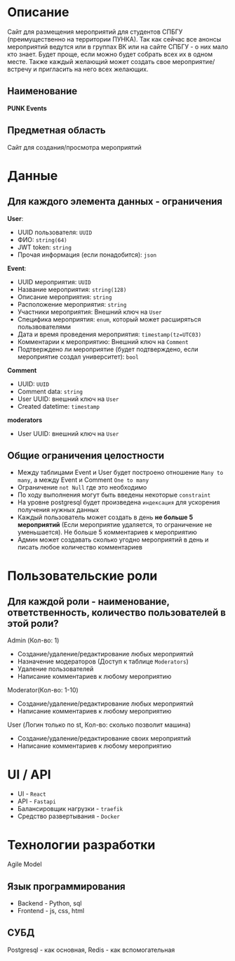 # Описание
Сайт для размещения мероприятий для студентов СПБГУ (преимущественно на территории ПУНКА). Так как сейчас все анонсы мероприятий ведутся или в группах ВК или на сайте СПБГУ - о них мало кто знает. Будет проще, если можно будет собрать всех их в одном месте. Также каждый желающий может создать свое мероприятие/встречу и пригласить на него всех желающих.
## Наименование
**PUNK Events**
## Предметная область
Сайт для создания/просмотра мероприятий
# Данные
## Для каждого элемента данных - ограничения
**User**:
- UUID пользователя: `UUID`
- ФИО: `string(64)`
- JWT token: `string`
- Прочая информация (если понадобится): `json`

**Event**:
- UUID мероприятия: `UUID`
- Название мероприятия: `string(128)`
- Описание мероприятия: `string`
- Расположение мероприятия: `string`
- Участники мероприятия: Внешний ключ на `User`
- Специфика мероприятия: `enum`, который может расширяться пользвователями
- Дата и время проведения мероприятия: `timestamp(tz=UTC03)`
- Комментарии к мероприятию: Внешний ключ на `Comment`
- Подтверждено ли мероприятие (будет подтверждено, если мероприятие создал университет): `bool`

**Comment**
- UUID: `UUID`
- Comment data: `string`
- User UUID: внешний ключ на `User`
- Created datetime: `timestamp`

**moderators**
- User UUID: внешний ключ на `User`

## Общие ограничения целостности
- Между таблицами Event и User будет построено отношение `Many to many`, а между Event и Comment `One to many`
- Ограничение `not Null` где это необходимо
- По ходу выполнения могут быть введены некоторые `constraint`
- На уровне postgresql будет произведена `индексация` для ускорения получения нужных данных
- Каждый пользователь может создать в день **не больше 5 мероприятий** (Если мероприятие удаляется, то ограничение не уменьшается). Не больше 5 комментариев к мероприятию
- Админ может создавать сколько угодно мероприятий в день и писать любое количество комментариев 

# Пользовательские роли
## Для каждой роли - наименование, ответственность, количество пользователей в этой роли?
Admin (Кол-во: 1)
- Создание/удаление/редактирование любых мероприятий
- Назначение модераторов (Доступ к таблице `Moderators`)
- Удаление пользователей
- Написание комментариев к любому мероприятию

Moderator(Кол-во: 1-10)
- Создание/удаление/редактирование любых мероприятий
- Написание комментариев к любому мероприятию

User (Логин только по st, Кол-во: сколько позволит машина)
- Создание/удаление/редактирование своих мероприятий
- Написание комментариев к любому мероприятию
# UI / API 
- UI - `React`
- API - `Fastapi`
- Балансировщик нагрузки - `traefik`
- Средство развертывания - `Docker` 
# Технологии разработки
Agile Model
## Язык программирования
- Backend - Python, sql
- Frontend - js, css, html
## СУБД
Postgresql - как основная, Redis - как вспомогательная